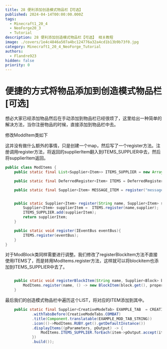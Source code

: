 ```yaml
---
title: 28 便利添加创造模式物品栏【可选】
published: 2024-04-14T00:00:00.000Z
tags:
  - Minecraft1_20_4
  - NeoForge20_3
  - Tutorial
description: 28 便利添加创造模式物品栏【可选】 相关教程
image: ./covers/1e4c4846a507a4bc124776a32a4cd1b13b9b73f0.jpg
category: Minecraft1_20_4_NeoForge_Tutorial
authors:
  - Flandre923
hidden: false
priority: 0
---
```

# 便捷的方式将物品添加到创造模式物品栏[可选]

想必大家已经添加物品然后在手动添加到物品栏已经很烦了，这里给出一种简单的解决方法，当你注册物品的时候，直接添加到物品栏中去。

修改ModdItem类如下

这并没有做什么额外的事情，只是创建一个map，然后写了一个register方法。注册调用register方法，将返回的supplierItem翻入到ITEMS_SUPPLIER中去，然后将supplierItem返回。

```java
public class ModItems {
    public static final List<Supplier<Item>> ITEMS_SUPPLIER = new ArrayList<>();

    public static final DeferredRegister<Item> ITEMS = DeferredRegister.create(Registries.ITEM, ExampleMod.MODID);

    public static final Supplier<Item> MESSAGE_ITEM = register("message_item", MessageItem::new);


    public static Supplier<Item> register(String name, Supplier<Item> supplier){
        Supplier<Item> supplierItem =  ITEMS.register(name,supplier);
        ITEMS_SUPPLIER.add(supplierItem);
        return supplierItem;
    }

    public static void register(IEventBus eventBus){
        ITEMS.register(eventBus);
    }
}
```

对于ModBlock类同样需要进行调整。我们修改了registerBlockItem方法不直接使用ITEMS了，而是转用ModItems.register方法，这样就可以将blockitem也添加到ITEMS_SUPPLIER中去了。

```java

    public static void registerBlockItem(String name, Supplier<Block> block, Item.Properties properties){
        ModItems.register(name, () -> new BlockItem(block.get(), properties));
    }
```

最后我们的创造模式物品栏中遍历这个LIST，将对应的ITEM添加到其中。

```java
    public static final Supplier<CreativeModeTab> EXAMPLE_TAB  = CREATIVE_MODE_TABS.register("example_tab",() -> CreativeModeTab.builder()
            .withTabsBefore(CreativeModeTabs.COMBAT)
            .title(Component.translatable(EXAMPLE_MOD_TAB_STRING))
            .icon(()->ModItems.RUBY.get().getDefaultInstance())
            .displayItems((pParameters, pOutput) -> {
                ModItems.ITEMS_SUPPLIER.forEach(item->pOutput.accept(item.get()));
            })
            .build());
```
